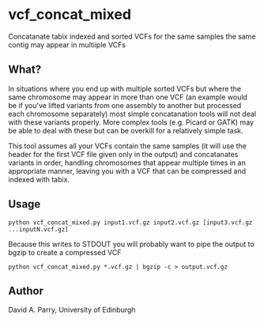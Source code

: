 # vcf_concat_mixed
Concatanate tabix indexed and sorted VCFs for the same samples the same contig may appear in multiiple VCFs 

## What?
In situations where you end up with multiple sorted VCFs but where the same chromosome may appear in more than one VCF (an example would be if you've lifted variants from one assembly to another but processed each chromosome separately) most simple concatanation tools will not deal with these variants properly. More complex tools (e.g. Picard or GATK) may be able to deal with these but can be overkill for a relatively simple task.

This tool assumes all your VCFs contain the same samples (it will use the header for the first VCF file given only in the output) and concatanates variants in order, handling chromosomes that appear multiple times in an appropriate manner, leaving you with a VCF that can be compressed and indexed with tabix.

## Usage

    python vcf_concat_mixed.py input1.vcf.gz input2.vcf.gz [input3.vcf.gz ...inputN.vcf.gz] 
    
Because this writes to STDOUT you will probably want to pipe the output to bgzip to create a compressed VCF

    python vcf_concat_mixed.py *.vcf.gz | bgzip -c > output.vcf.gz
    
## Author

David A. Parry, University of Edinburgh
